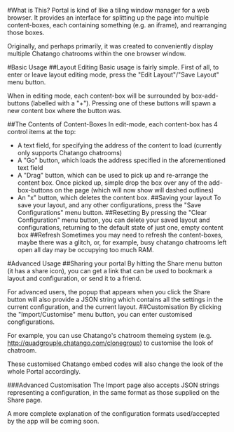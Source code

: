 #What is This?
Portal is kind of like a tiling window manager for a web browser. It provides an interface for splitting up the page into multiple content-boxes, each containing something (e.g. an iframe), and rearranging those boxes.

Originally, and perhaps primarily, it was created to conveniently display multiple Chatango chatrooms within the one browser window.

#Basic Usage
##Layout Editing
Basic usage is fairly simple. First of all, to enter or leave layout editing mode, press the "Edit Layout"/"Save Layout" menu button.

When in editing mode, each content-box will be surrounded by box-add-buttons (labelled with a "+"). Pressing one of these buttons will spawn a new content box where the button was.

##The Contents of Content-Boxes
In edit-mode, each content-box has 4 control items at the top:
- A text field, for specifying the address of the content to load (currently only supports Chatango chatrooms)
- A "Go" button, which loads the address specified in the aforementioned text field
- A "Drag" button, which can be used to pick up and re-arrange the content box. Once picked up, simple drop the box over any of the add-box-buttons on the page (which will now show will dashed outlines)
- An "x" button, which deletes the content box.
##Saving your layout
To save your layout, and any other configurations, press the "Save Configurations" menu button.
##Resetting
By pressing the "Clear Configuration" menu button, you can delete your saved layout and configurations, returning to the default state of just one, empty content box
##Refresh
Sometimes you may need to refresh the content-boxes, maybe there was a glitch, or, for example, busy chatango chatrooms left open all day may be occupying too much RAM.

#Advanced Usage
##Sharing your portal
By hitting the Share menu button (it has a share icon), you can get a link that can be used to bookmark a layout and configuration, or send it to a friend.

For advanced users, the popup that appears when you click the Share button will also provide a JSON string which contains all the settings in the current configuration, and the current layout.
##Customisation
By clicking the "Import/Customise" menu button, you can enter customised congfigurations.

For example, you can use Chatango's chatroom themeing system (e.g. http://quadgrouple.chatango.com/clonegroup) to customise the look of chatroom.

These customised Chatango embed codes will also change the look of the whole Portal accordingly.

###Advanced Customisation
The Import page also accepts JSON strings representing a configuration, in the same format as those supplied on the Share page.

A more complete explanation of the configuration formats used/accepted by the app will be coming soon.